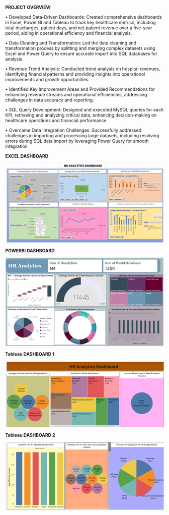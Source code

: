 **PROJECT OVERVIEW**

•	Developed Data-Driven Dashboards: Created comprehensive dashboards in Excel, Power BI and Tableau to track key healthcare metrics, including total discharges, patient days, and net patient revenue over a five-year period, aiding in operational efficiency and financial analysis.

•	Data Cleaning and Transformation: Led the data cleaning and transformation process by splitting and merging complex datasets using Excel and Power Query to ensure accurate import into SQL databases for analysis.

•	Revenue Trend Analysis: Conducted trend analysis on hospital revenues, identifying financial patterns and providing insights into operational improvements and growth opportunities.

•	Identified Key Improvement Areas and Provided Recommendations for enhancing revenue streams and operational efficiencies, addressing challenges in data accuracy and reporting.

•	SQL Query Development: Designed and executed MySQL queries for each KPI, retrieving and analyzing critical data, enhancing decision-making on healthcare operations and financial performance

•	Overcame Data Integration Challenges: Successfully addressed challenges in importing and processing large datasets, including resolving errors during SQL data import by leveraging Power Query for smooth integration



**EXCEL DASHBOARD**

![Excel Dashboard](asset/Excel_Dashboard.png.png)

**POWERBI DASHBOARD**

![PowerBi Dashboard](asset/PowerBi_Dashboard.png.png)

**Tableau DASHBOARD 1**

![Tableau Dashboard 1](asset/Tableau_Dashboard1.png.png)

**Tableau DASHBOARD 2**

![Tableau Dashboard 2](asset/Tableau_Dashboard2.png.png)
